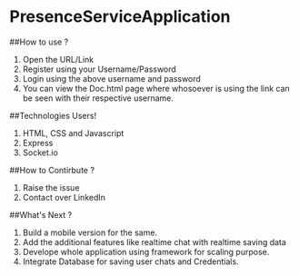 # PresenceServiceApplication

##How to use ?
1. Open the URL/Link
2. Register using your Username/Password
3. Login using the above username and password 
4. You can view the Doc.html page where whosoever is using the link can be seen with their respective username.

##Technologies Users! 
1. HTML, CSS and Javascript
2. Express
3. Socket.io

##How to Contirbute ?
1. Raise the issue
2. Contact over LinkedIn 

##What's Next ?
1. Build a mobile version for the same.
2. Add the additional features like realtime chat with realtime saving data
3. Develope whole application using framework for scaling purpose.
4. Integrate Database for saving user chats and Credentials.
